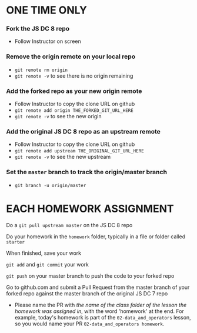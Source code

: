 # ONE TIME ONLY

### Fork the JS DC 8 repo
- Follow Instructor on screen

### Remove the origin remote on your local repo
- `git remote rm origin`
- `git remote -v` to see there is no origin remaining

### Add the forked repo as your new origin remote
- Follow Instructor to copy the clone URL on github
- `git remote add origin THE_FORKED_GIT_URL_HERE`
- `git remote -v` to see the new origin

### Add the original JS DC 8 repo as an upstream remote
- Follow Instructor to copy the clone URL on github
- `git remote add upstream THE_ORIGINAL_GIT_URL_HERE`
- `git remote -v` to see the new upstream

### Set the `master` branch to track the origin/master branch
- `git branch -u origin/master`


# EACH HOMEWORK ASSIGNMENT

Do a `git pull upstream master` on the JS DC 8 repo

Do your homework in the `homework` folder, typically in a file or folder called `starter`

When finished, save your work

`git add` and `git commit` your work

`git push` on your master branch to push the code to your forked repo

Go to github.com and submit a Pull Request from the master branch of your forked repo against the master branch of the original JS DC 7 repo
- Please name the PR with *the name of the class folder of the lesson the homework was assigned in*, with the word 'homework' at the end. For example, today's homework is part of the `02-data_and_operators` lesson, so you would name your PR `02-data_and_operators homework`.
